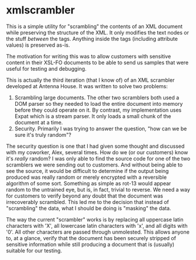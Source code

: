 xmlscrambler
============

This is a simple utility for "scrambling" the contents of an XML document
while preserving the structure of the XML. It only modifies the text nodes
or the stuff _between_ the tags. Anything inside the tags (including
attribute values) is preserved as-is.

The motivation for writing this was to allow customers with sensitive
content in their XSL-FO documents to be able to send us samples that were
useful for testing and debugging. 

This is actually the third iteration (that I know of) of an XML scrambler
developed at Antenna House. It was written to solve two problems:

1.	Scrambling large documents. The other two scramblers both used a DOM
	parser so they needed to load the entire document into memory before
	they could operate on it. By contrast, my implementation uses Expat
	which is a stream parser. It only loads a small chunk of the document
	at a time.
1.	Security. Primarily I was trying to answer the question, "how can we
	be sure it's truly random"?

The security question is one that I had given some thought and discussed
with my coworker, Alex, several times. How do we (or our customers) know
it's _really_ random? I was only able to find the source code for one of
the two scramblers we were sending out to customers. And without being
able to see the source, it would be difficult to determine if the output
being produced was really random or merely encrypted with a reversible
algorithm of some sort. Something as simple as rot-13 would appear random
to the untrained eye, but is, in fact, trivial to reverse. We need a way
for customers to verify beyond any doubt that the document was
irrecoverably scrambled. This led me to the decision that instead of
"scrambling" the data, what I should be doing is "masking" the data.

The way the current "scrambler" works is by replacing all uppercase latin
characters with 'X', all lowercase latin characters with 'x', and all
digits with '0'. All other characters are passed through unmolested. This
allows anyone to, at a glance, verify that the document has been securely
stripped of sensitive information while still producing a document that
is (usually) suitable for our testing.
